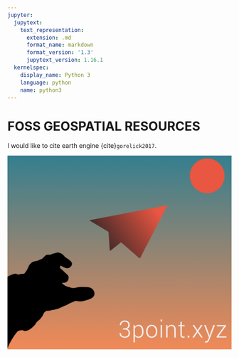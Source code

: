 ```yaml
---
jupyter:
  jupytext:
    text_representation:
      extension: .md
      format_name: markdown
      format_version: '1.3'
      jupytext_version: 1.16.1
  kernelspec:
    display_name: Python 3
    language: python
    name: python3
---
```


<!-- #region -->
# FOSS GEOSPATIAL RESOURCES


I would like to cite earth engine {cite}`gorelick2017`.

![logo](logo.png)
<!-- #endregion -->
